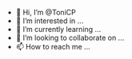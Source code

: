 - 👋 Hi, I’m @ToniCP
- 👀 I’m interested in ...
- 🌱 I’m currently learning ...
- 💞️ I’m looking to collaborate on ...
- 📫 How to reach me ...

<!---
ToniCP/ToniCP is a ✨ special ✨ repository because its `README.md` (this file) appears on your GitHub profile.
You can click the Preview link to take a look at your changes.
--->
